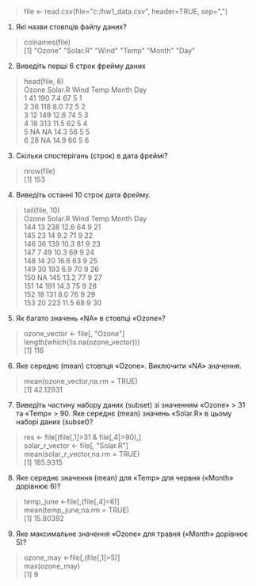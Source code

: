 >file <- read.csv(file="c:/hw1_data.csv", header=TRUE, sep=",")  
1. Які назви стовпців файлу даних?
>colnames(file)  
[1] "Ozone"   "Solar.R" "Wind"    "Temp"    "Month"   "Day"  
2. Виведіть перші 6 строк фрейму даних
> head(file, 6)  
Ozone Solar.R Wind Temp Month Day  
1    41     190  7.4   67     5   1  
2    36     118  8.0   72     5   2  
3    12     149 12.6   74     5   3  
4    18     313 11.5   62     5   4  
5    NA      NA 14.3   56     5   5  
6    28      NA 14.9   66     5   6  
3. Скільки спостерігань (строк) в дата фреймі?
> nrow(file)  
[1] 153  
4. Виведіть останні 10 строк дата фрейму.
> tail(file, 10)  
Ozone Solar.R Wind Temp Month Day  
144    13     238 12.6   64     9  21  
145    23      14  9.2   71     9  22  
146    36     139 10.3   81     9  23  
147     7      49 10.3   69     9  24  
148    14      20 16.6   63     9  25  
149    30     193  6.9   70     9  26  
150    NA     145 13.2   77     9  27  
151    14     191 14.3   75     9  28  
152    18     131  8.0   76     9  29  
153    20     223 11.5   68     9  30  
5. Як багато значень «NA» в стовпці «Ozone»?
> ozone_vector <- file[, "Ozone"]  
> length(which(!is.na(ozone_vector)))  
[1] 116  
6. Яке середнє (mean) стовпця «Ozone». Виключити «NA» значення.
> mean(ozone_vector,na.rm = TRUE)  
[1] 42.12931  
7. Виведіть частину набору даних (subset) зі значенням «Ozone» > 31 та «Temp» > 90. Яке середнє (mean) значень «Solar.R» в цьому наборі даних (subset)?
> res <- file[(file[,1]>31 & file[,4]>90),]  
> solar_r_vector <- file[, "Solar.R"]  
> mean(solar_r_vector,na.rm = TRUE)  
[1] 185.9315  
8. Яке середнє значення (mean) для «Temp» для червня («Month» дорівнює 6)?
> temp_june <-file[,(file[,4]=6)]  
> mean(temp_june,na.rm = TRUE)  
[1] 15.80392  
9. Яке максимальне значення «Ozone» для травня («Month» дорівнює 5)?
> ozone_may <-file[,(file[,1]=5)]  
> max(ozone_may)  
[1] 9  
